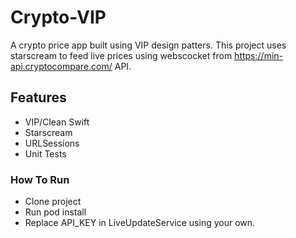# Crypto-VIP

A crypto price app built using VIP design patters. This project uses starscream to feed live prices using webscocket from https://min-api.cryptocompare.com/ API. 

## Features
* VIP/Clean Swift
* Starscream
* URLSessions
* Unit Tests


### How To Run

* Clone project
* Run pod install
* Replace API_KEY in LiveUpdateService using your own.
